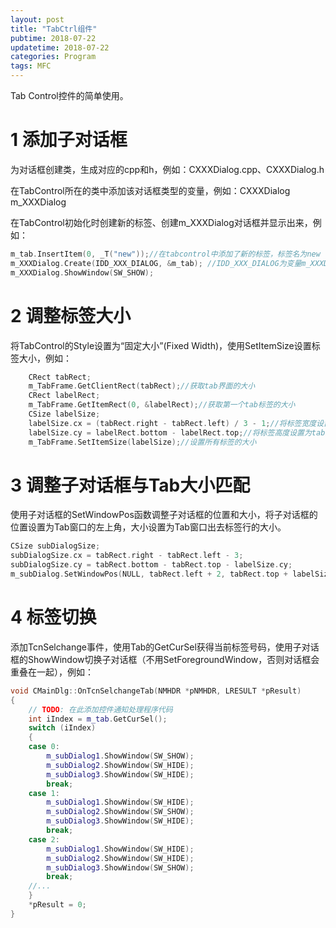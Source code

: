 ```yaml
---
layout: post
title: "TabCtrl组件"
pubtime: 2018-07-22
updatetime: 2018-07-22
categories: Program
tags: MFC
---
```


Tab Control控件的简单使用。

# 1 添加子对话框

为对话框创建类，生成对应的cpp和h，例如：CXXXDialog.cpp、CXXXDialog.h

在TabControl所在的类中添加该对话框类型的变量，例如：CXXXDialog m_XXXDialog

在TabControl初始化时创建新的标签、创建m_XXXDialog对话框并显示出来，例如：

```c
m_tab.InsertItem(0, _T("new"));//在tabcontrol中添加了新的标签，标签名为new
m_XXXDialog.Create(IDD_XXX_DIALOG, &m_tab); //IDD_XXX_DIALOG为变量m_XXXDialog对应的控件ID,m_tab为TabControl对应的变量
m_XXXDialog.ShowWindow(SW_SHOW);
```

# 2 调整标签大小

将TabControl的Style设置为“固定大小”(Fixed Width)，使用SetItemSize设置标签大小，例如：

```c
	CRect tabRect;
	m_TabFrame.GetClientRect(tabRect);//获取tab界面的大小
	CRect labelRect;
	m_TabFrame.GetItemRect(0, &labelRect);//获取第一个tab标签的大小
	CSize labelSize;
	labelSize.cx = (tabRect.right - tabRect.left) / 3 - 1;//将标签宽度设置为tab界面宽度的三分之一
	labelSize.cy = labelRect.bottom - labelRect.top;//将标签高度设置为tab第一个标签的高度
	m_TabFrame.SetItemSize(labelSize);//设置所有标签的大小
```

# 3 调整子对话框与Tab大小匹配

使用子对话框的SetWindowPos函数调整子对话框的位置和大小，将子对话框的位置设置为Tab窗口的左上角，大小设置为Tab窗口出去标签行的大小。

```c
CSize subDialogSize;
subDialogSize.cx = tabRect.right - tabRect.left - 3;
subDialogSize.cy = tabRect.bottom - tabRect.top - labelSize.cy;
m_subDialog.SetWindowPos(NULL, tabRect.left + 2, tabRect.top + labelSize.cy, subDialogSize.cx, subDialogSize.cy, SWP_SHOWWINDOW);
```

# 4 标签切换

添加TcnSelchange事件，使用Tab的GetCurSel获得当前标签号码，使用子对话框的ShowWindow切换子对话框（不用SetForegroundWindow，否则对话框会重叠在一起），例如：

```c++
void CMainDlg::OnTcnSelchangeTab(NMHDR *pNMHDR, LRESULT *pResult)
{
	// TODO: 在此添加控件通知处理程序代码
	int iIndex = m_tab.GetCurSel();
	switch (iIndex)
	{
	case 0:	
		m_subDialog1.ShowWindow(SW_SHOW);
		m_subDialog2.ShowWindow(SW_HIDE);
		m_subDialog3.ShowWindow(SW_HIDE);
		break;
	case 1:
		m_subDialog1.ShowWindow(SW_HIDE);
		m_subDialog2.ShowWindow(SW_SHOW);
		m_subDialog3.ShowWindow(SW_HIDE);
		break;
	case 2:
		m_subDialog1.ShowWindow(SW_HIDE);
		m_subDialog2.ShowWindow(SW_HIDE);
		m_subDialog3.ShowWindow(SW_SHOW);
		break;
    //...
	}
	*pResult = 0;
}

```

